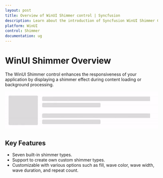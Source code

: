 ```yaml
---
layout: post
title: Overview of WinUI Shimmer control | Syncfusion
description: Learn about the introduction of Syncfusion WinUI Shimmer Control (SfShimmer) with essential features and more.
platform: WinUI
control: Shimmer
documentation: ug
---
```


# WinUI Shimmer Overview

The WinUI Shimmer control enhances the responsiveness of your application by displaying a shimmer effect during content loading or background processing.

![WinUI Shimmer control overview](Shimmer_images/winui_shimmer_overview.gif)

## Key Features

* Seven built-in shimmer types.
* Support to create own custom shimmer types.
* Customizable with various options such as fill, wave color, wave width, wave duration, and repeat count.